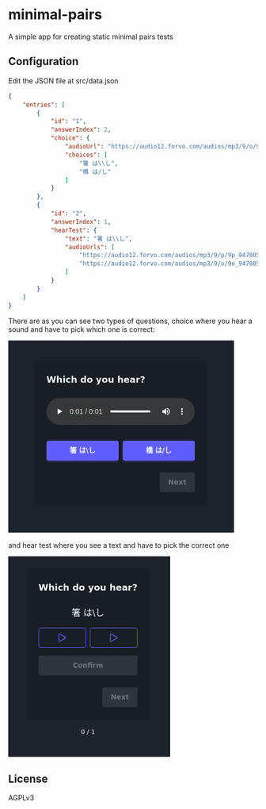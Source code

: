 # minimal-pairs

A simple app for creating static minimal pairs tests

## Configuration

Edit the JSON file at src/data.json

```json
{
	"entries": [
		{
			"id": "1",
			"answerIndex": 2,
			"choice": {
				"audioUrl": "https://audio12.forvo.com/audios/mp3/9/o/9o_9478059_76_436794.mp3",
				"choices": [
					"箸 は\\し",
					"橋 は/し"
				]
			}
		},
		{
			"id": "2",
			"answerIndex": 1,
			"hearTest": {
				"text": "箸 は\\し",
				"audioUrls": [
					"https://audio12.forvo.com/audios/mp3/9/p/9p_9478059_76_436796.mp3",
					"https://audio12.forvo.com/audios/mp3/9/o/9o_9478059_76_436794.mp3"
				]
			}
		}
	]
}
```

There are as you can see two types of questions, choice where you hear a sound and have to pick which one is correct:

![](./.github/choice.png)

and hear test where you see a text and have to pick the correct one

![](./.github/hear_test.png)

## License

AGPLv3
